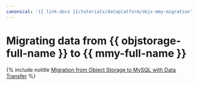 ```yaml
---
canonical: '{{ link-docs }}/tutorials/dataplatform/objs-mmy-migration'
---
```


# Migrating data from {{ objstorage-full-name }} to {{ mmy-full-name }}

{% include notitle [Migration from Object Storage to MySQL with Data Transfer](../../_tutorials/dataplatform/objs-mmy-migration.md) %}
